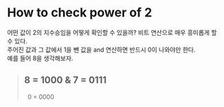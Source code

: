 # How to check power of 2
어떤 값이 2의 지수승임을 어떻게 확인할 수 있을까? 비트 연산으로 매우 흥미롭게 할 수 있다.  
주어진 값과 그 값에서 1을 뺀 값을 and 연산하면 반드시 0이 나와야만 한다.  
예를 들어 8을 생각해보자.  

>   8 = 1000
> & 7 = 0111
> ----------
>   0 = 0000
